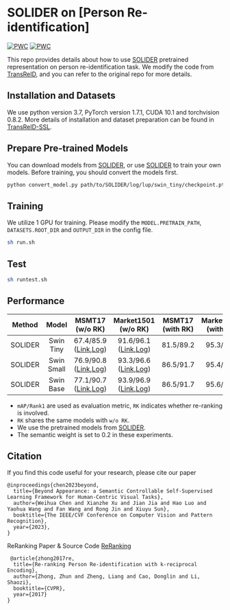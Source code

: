 # SOLIDER on [Person Re-identification]

[![PWC](https://img.shields.io/endpoint.svg?url=https://paperswithcode.com/badge/beyond-appearance-a-semantic-controllable/person-re-identification-on-msmt17)](https://paperswithcode.com/sota/person-re-identification-on-msmt17?p=beyond-appearance-a-semantic-controllable)
[![PWC](https://img.shields.io/endpoint.svg?url=https://paperswithcode.com/badge/beyond-appearance-a-semantic-controllable/person-re-identification-on-market-1501)](https://paperswithcode.com/sota/person-re-identification-on-market-1501?p=beyond-appearance-a-semantic-controllable)

This repo provides details about how to use [SOLIDER](https://github.com/tinyvision/SOLIDER) pretrained representation on person re-identification task.
We modify the code from [TransReID](https://github.com/damo-cv/TransReID), and you can refer to the original repo for more details.

## Installation and Datasets

We use python version 3.7, PyTorch version 1.7.1, CUDA 10.1 and torchvision 0.8.2. More details of installation and dataset preparation can be found in [TransReID-SSL](https://github.com/damo-cv/TransReID-SSL).

## Prepare Pre-trained Models 
You can download models from [SOLIDER](https://github.com/tinyvision/SOLIDER), or use [SOLIDER](https://github.com/tinyvision/SOLIDER) to train your own models.
Before training, you should convert the models first.

```bash
python convert_model.py path/to/SOLIDER/log/lup/swin_tiny/checkpoint.pth path/to/SOLIDER/log/lup/swin_tiny/checkpoint_tea.pth
```

## Training

We utilize 1 GPU for training. Please modify the `MODEL.PRETRAIN_PATH`, `DATASETS.ROOT_DIR` and `OUTPUT_DIR` in the config file.

```bash
sh run.sh
```

## Test

```bash
sh runtest.sh
```

## Performance

| Method | Model | MSMT17<br>(w/o RK) | Market1501<br>(w/o RK) | MSMT17<br>(with RK) | Market1501<br>(with RK) |
| ------ | :---: | :---: | :---: | :---: | :---: |
| SOLIDER | Swin Tiny | 67.4/85.9<br>([Link](https://drive.google.com/file/d/10YLhMbwvmxZl3gTVo2BN_828SKZHdCjr/view?usp=share_link),[Log](https://drive.google.com/file/d/1qpc7kbPn9JpV6qu2HO1-WrL75gGLtz6_/view?usp=share_link)) | 91.6/96.1<br>([Link](https://drive.google.com/file/d/1YrE_r9Fk5uR0uFFQboBv203vxlOpFXU8/view?usp=share_link),[Log](https://drive.google.com/file/d/1EGdR1_tj0b8UG1FEmGbcBqhw-wXKTdg0/view?usp=share_link)) | 81.5/89.2 | 95.3/96.6 |
| SOLIDER | Swin Small | 76.9/90.8<br>([Link](https://drive.google.com/file/d/1C-aIZdFyjFsZX4W4feG-Ex39RU2Qvu3b/view?usp=share_link),[Log](https://drive.google.com/file/d/1Oqzk3iZQOXTyPLJgGlnqDan1buLRx-bH/view?usp=share_link)) | 93.3/96.6<br>([Link](https://drive.google.com/file/d/14uOCf5yZq0Rt5rRSJI9I7_d5kt2EOyHO/view?usp=share_link),[Log](https://drive.google.com/file/d/1lH2-ozb5ju9TTeXIyDqeEW4U450zbgrc/view?usp=share_link)) | 86.5/91.7 | 95.4/96.4 |
| SOLIDER | Swin Base | 77.1/90.7<br>([Link](https://drive.google.com/file/d/1Y-RFAYdT56vnMjwxH1Ym3DVhZzZuMQZs/view?usp=share_link),[Log](https://drive.google.com/file/d/1DIxAeDJqFrZ4dIEe4VQrhCJNaS3NAk3O/view?usp=share_link)) | 93.9/96.9<br>([Link](https://drive.google.com/file/d/1pZ1unW2IwSsqSN2KYHcgBhgjQztQW_fe/view?usp=share_link),[Log](https://drive.google.com/file/d/1DH0K4Ks9LXJEFVcm5PfIUUZ3A3vpFfLZ/view?usp=share_link)) | 86.5/91.7 | 95.6/96.7 |

- `mAP/Rank1` are used as evaluation metric, `RK` indicates whether re-ranking is involved.
- `RK` shares the same models with `w/o RK`.
- We use the pretrained models from [SOLIDER](https://github.com/tinyvision/SOLIDER).
- The semantic weight is set to 0.2 in these experiments.

## Citation

If you find this code useful for your research, please cite our paper

```
@inproceedings{chen2023beyond,
  title={Beyond Appearance: a Semantic Controllable Self-Supervised Learning Framework for Human-Centric Visual Tasks},
  author={Weihua Chen and Xianzhe Xu and Jian Jia and Hao Luo and Yaohua Wang and Fan Wang and Rong Jin and Xiuyu Sun},
  booktitle={The IEEE/CVF Conference on Computer Vision and Pattern Recognition},
  year={2023},
}
```
ReRanking Paper & Source Code
[ReRanking](https://github.com/zhunzhong07/person-re-ranking)

```
 @article{zhong2017re,
  title={Re-ranking Person Re-identification with k-reciprocal Encoding},
  author={Zhong, Zhun and Zheng, Liang and Cao, Donglin and Li, Shaozi},
  booktitle={CVPR},
  year={2017}
}
```
